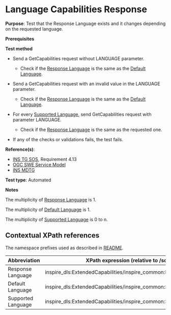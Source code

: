 # Language Capabilities Response

**Purpose**: Test that the Response Language exists and it changes depending on the requested language.

**Prerequisites**

**Test method**

* Send a GetCapabilities request without LANGUAGE parameter.

  * Check if the [Response Language](#responseLanguage) is the same as the [Default Language](#defaultLanguage).

* Send a GetCapabilities request with an invalid value in the LANGUAGE parameter.

  * Check if the [Response Language](#responseLanguage) is the same as the [Default Language](#defaultLanguage).

* For every [Supported Language](#supportedLanguage), send GetCapabilities request with parameter LANGUAGE.

  * Check if the [Response Language](#responseLanguage) is the same as the requested one.

* If any of the checks or validations fails, the test fails.

**Reference(s)**:

* [INS TG SOS](http://inspire.ec.europa.eu/id/document/tg/download-sos/1.0), Requirement 4.13
* [OGC SWE Service Model](http://portal.opengeospatial.org/files/?artifact_id=38476)
* [INS MDTG](http://inspire.ec.europa.eu/documents/Metadata/MD_IR_and_ISO_20131029.pdf)

**Test type**: Automated

**Notes**

The multiplicity of [Response Language](#responseLanguage) is 1.

The multiplicity of [Default Language](#defaultLanguage) is 1.

The multiplicity of [Supported Language](#supportedLanguage) is 0 to n.

## Contextual XPath references

The namespace prefixes used as described in [README](./README.md#namespaces).

| Abbreviation                                               |  XPath expression (relative to /sos:Capabilities/ows:OperationsMetadata/ows:ExtendedCapabilities) |
| ---------------------------------------------------------- | ------------------------------------------------------------------------- |
| Response Language <a name="responseLanguage"></a> | inspire_dls:ExtendedCapabilities/inspire_common:ResponseLanguage/inspire_common:Language |
| Default Language <a name="defaultLanguage"></a> | inspire_dls:ExtendedCapabilities/inspire_common:SupportedLanguages/inspire_common:DefaultLanguage/inspire_common:Language |
| Supported Language <a name="supportedLanguage"></a> | inspire_dls:ExtendedCapabilities/inspire_common:SupportedLanguages/inspire_common:SupportedLanguage/inspire_common:Language |